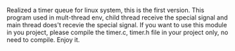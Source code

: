 Realized a timer queue for linux system, this is the first version.
This program used in mult-thread env, child thread receive the special signal and main
thread does't recevie the special signal.
If you want to use this module in you project, please compile the timer.c, timer.h file
in your project only, no need to compile. 
Enjoy it.
